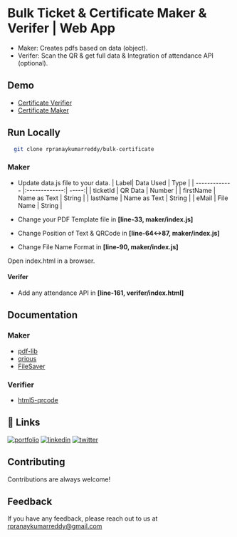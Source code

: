 
# Bulk Ticket & Certificate Maker & Verifer | Web App

 - Maker: Creates pdfs based on data (object).
 - Verifer: Scan the QR & get full data & Integration of attendance API (optional).
 
## Demo

- [Certificate Verifier](https://rpranaykumarreddy.github.io/bulk-certificate/verifier/)
- [Certificate Maker](https://rpranaykumarreddy.github.io/bulk-certificate/maker/)


## Run Locally

```bash
  git clone rpranaykumarreddy/bulk-certificate
```

### Maker

- Update data.js file to your data.
| Label| Data Used | Type |
| ------------- |:-------------:| -----:|
| ticketId | QR Data | Number |
| firstName | Name as Text | String |
| lastName | Name as Text | String |
| eMail | File Name | String |

- Change your PDF Template file in **[line-33, maker/index.js]**
- Change Position of Text & QRCode in **[line-64<->87, maker/index.js]**
- Change File Name Format in **[line-90, maker/index.js]**

Open index.html in a browser.

#### Verifer

- Add any attendance API in **[line-161, verifer/index.html]**


## Documentation

### Maker 
- [pdf-lib](https://www.npmjs.com/package/pdf-lib)
- [qrious](https://www.npmjs.com/package/qrious)
- [FileSaver](https://github.com/eligrey/FileSaver.js)

### Verifier
- [html5-qrcode](https://www.npmjs.com/package/html5-qrcode)

## 🔗 Links

[![portfolio](https://img.shields.io/badge/my_portfolio-000?style=for-the-badge&logo=ko-fi&logoColor=white)](http://pranay.wethinc.in/)
[![linkedin](https://img.shields.io/badge/linkedin-0A66C2?style=for-the-badge&logo=linkedin&logoColor=white)](https://www.linkedin.com/in/rpranaykumarreddy/)
[![twitter](https://img.shields.io/badge/twitter-1DA1F2?style=for-the-badge&logo=twitter&logoColor=white)](https://twitter.com/RPKR_Inc)

## Contributing

Contributions are always welcome!

## Feedback

If you have any feedback, please reach out to us at rpranaykumarreddy@gmail.com


